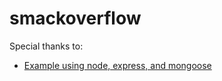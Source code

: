 smackoverflow
=============

Special thanks to:
- [Example using node, express, and mongoose](https://gist.github.com/fwielstra/1025038)
